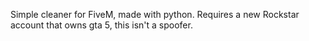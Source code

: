 Simple cleaner for FiveM, made with python.
Requires a new Rockstar account that owns gta 5, this isn't a spoofer.
